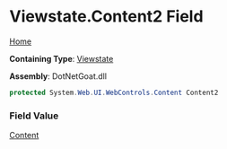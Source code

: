 # Viewstate\.Content2 Field

[Home](../../../../../README.md)

**Containing Type**: [Viewstate](../README.md)

**Assembly**: DotNetGoat\.dll

```csharp
protected System.Web.UI.WebControls.Content Content2
```

### Field Value

[Content](https://docs.microsoft.com/en-us/dotnet/api/system.web.ui.webcontrols.content)

